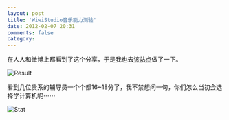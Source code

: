 ```yaml
---
layout: post
title: 'WiwiStudio音乐能力测验'
date: 2012-02-07 20:31
comments: false
category: 
---
```

    

在人人和微博上都看到了这个分享，于是我也去[该站点](http://wiwistudio.com/musictest/)做了一下。

![Result](http://qingpei.me/images/in_post/result.png)

看到几位贵系的辅导员一个个都16~18分了，我不禁想问一句，你们怎么当初会选择学计算机呢⋯⋯

![Stat](http://qingpei.me/images/in_post/stat.png)
